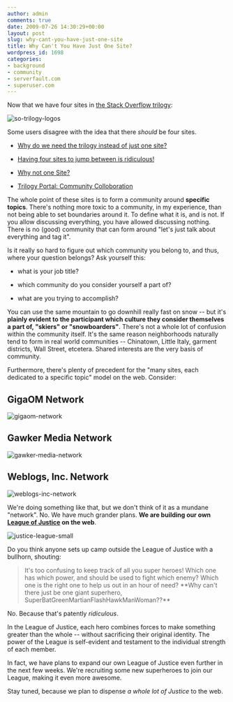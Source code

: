 ```yaml
---
author: admin
comments: true
date: 2009-07-26 14:30:29+00:00
layout: post
slug: why-cant-you-have-just-one-site
title: Why Can't You Have Just One Site?
wordpress_id: 1698
categories:
- background
- community
- serverfault.com
- superuser.com
---
```



Now that we have four sites in [the Stack Overflow trilogy](http://blog.stackoverflow.com/2009/05/the-stack-overflow-trilogy/):



![so-trilogy-logos](http://blog.stackoverflow.com/wp-content/uploads/so-trilogy-logos.png)



Some users disagree with the idea that there _should_ be four sites.







  * [Why do we need the trilogy instead of just one site?](http://meta.stackoverflow.com/questions/4692/why-do-we-need-the-trilogy-instead-of-just-one-site)

  * [Having four sites to jump between is ridiculous!](http://meta.stackoverflow.com/questions/5950/having-four-sites-to-jump-between-is-ridiculous)

  * [Why not one Site?](http://meta.stackoverflow.com/questions/6070/why-not-one-site)

  * [Trilogy Portal: Community Colloboration](http://meta.stackoverflow.com/questions/6033/trilogy-portal-community-colloboration)




The whole point of these sites is to form a community around **specific topics**. There's nothing more toxic to a community, in my experience, than not being able to set boundaries around it. To define what it is, and is not. If you allow discussing everything, you have allowed discussing nothing. There is no (good) community that can form around "let's just talk about everything and tag it".



Is it really so hard to figure out which community you belong to, and thus, where your question belongs? Ask yourself this:







  * what is your job title?

  * which community do you consider yourself a part of?

  * what are you trying to accomplish?




You can use the same mountain to go downhill really fast on snow -- but it's **plainly evident to the participant which culture they consider themselves a part of, "skiers" or "snowboarders"**. There's not a whole lot of confusion within the community itself. It's the same reason neighborhoods naturally tend to form in real world communities -- Chinatown, Little Italy, garment districts, Wall Street, etcetera. Shared interests are the very basis of community. 



Furthermore, there's plenty of precedent for the "many sites, each dedicated to a specific topic" model on the web. Consider:





## GigaOM Network





![gigaom-network](http://blog.stackoverflow.com/wp-content/uploads/gigaom-network.png)





## Gawker Media Network





![gawker-media-network](http://blog.stackoverflow.com/wp-content/uploads/gawker-media-network.png)





## Weblogs, Inc. Network





![weblogs-inc-network](http://blog.stackoverflow.com/wp-content/uploads/weblogs-inc-network.png)



We're doing something like that, but we don't think of it as a mundane "network". No. We have much grander plans. **We are building our own [League of Justice](http://en.wikipedia.org/wiki/Justice_League) on the web**.



![justice-league-small](http://blog.stackoverflow.com/wp-content/uploads/justice-league-small.jpg)



Do you think anyone sets up camp outside the League of Justice with a bullhorn, shouting:





<blockquote>
It's too confusing to keep track of all you super heroes! Which one has which power, and should be used to fight which enemy? Which one is the right one to help us out in an hour of need? **Why can't there just be one giant superhero, SuperBatGreenMartianFlashHawkManWoman??**
</blockquote>





No. Because that's patently _ridiculous_.



In the League of Justice, each hero combines forces to make something greater than the whole -- without sacrificing their original identity. The power of the League is self-evident and testament to the individual strength of each member.



In fact, we have plans to expand our own League of Justice even further in the next few weeks. We're recruiting some new superheroes to join our League, making it even more awesome.



Stay tuned, because we plan to dispense _a whole lot of Justice_ to the web.

